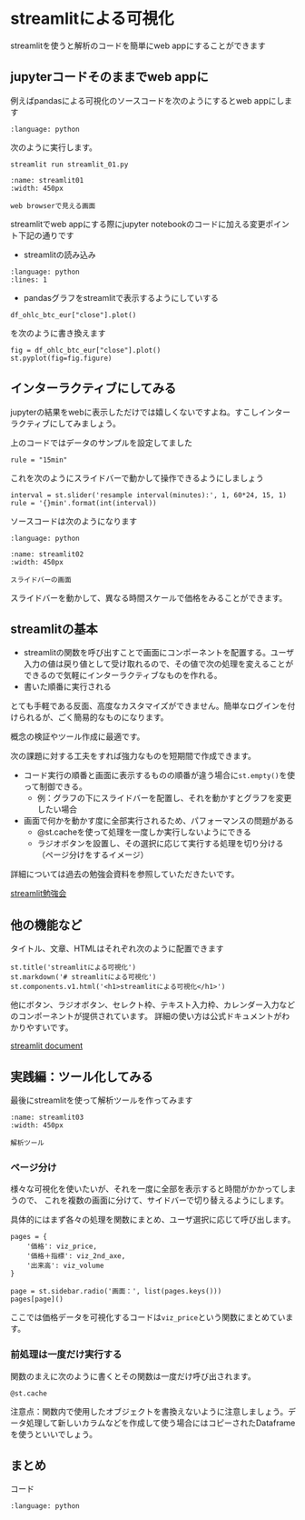 # streamlitによる可視化

streamlitを使うと解析のコードを簡単にweb appにすることができます

## jupyterコードそのままでweb appに

例えばpandasによる可視化のソースコードを次のようにするとweb appにします

```{literalinclude} ./code/streamlit_01.py
:language: python
```

次のように実行します。

```
streamlit run streamlit_01.py
```

```{figure} ./resources/streamlit_01.png
:name: streamlit01
:width: 450px

web browserで見える画面
```

streamlitでweb appにする際にjupyter notebookのコードに加える変更ポイント下記の通りです

- streamlitの読み込み

```{literalinclude} ./code/streamlit_01.py
:language: python
:lines: 1
```

- pandasグラフをstreamlitで表示するようにしていする

```
df_ohlc_btc_eur["close"].plot()
```

を次のように書き換えます

```
fig = df_ohlc_btc_eur["close"].plot()
st.pyplot(fig=fig.figure)
```

## インターラクティブにしてみる

jupyterの結果をwebに表示しただけでは嬉しくないですよね。すこしインターラクティブにしてみましょう。

上のコードではデータのサンプルを設定してました

```
rule = "15min"
```

これを次のようにスライドバーで動かして操作できるようにしましょう

```
interval = st.slider('resample interval(minutes):', 1, 60*24, 15, 1)
rule = '{}min'.format(int(interval))
```

ソースコードは次のようになります

```{literalinclude} ./code/streamlit_02.py
:language: python
```

```{figure} ./resources/streamlit_02.png
:name: streamlit02
:width: 450px

スライドバーの画面
```

スライドバーを動かして、異なる時間スケールで価格をみることができます。

## streamlitの基本

- streamlitの関数を呼び出すことで画面にコンポーネントを配置する。ユーザ入力の値は戻り値として受け取れるので、その値で次の処理を変えることができるので気軽にインターラクティブなものを作れる。
- 書いた順番に実行される

とても手軽である反面、高度なカスタマイズができません。簡単なログインを付けられるが、ごく簡易的なものになります。

概念の検証やツール作成に最適です。

次の課題に対する工夫をすれば強力なものを短期間で作成できます。

- コード実行の順番と画面に表示するものの順番が違う場合に`st.empty()`を使って制御できる。
    - 例：グラフの下にスライドバーを配置し、それを動かすとグラフを変更したい場合
- 画面で何かを動かす度に全部実行されるため、パフォーマンスの問題がある
    - @st.cacheを使って処理を一度しか実行しないようにできる
    - ラジオボタンを設置し、その選択に応じて実行する処理を切り分ける（ページ分けをするイメージ）

詳細については過去の勉強会資料を参照していただきたいです。

[streamlit勉強会](https://fin-py.connpass.com/event/201708/)

## 他の機能など

タイトル、文章、HTMLはそれぞれ次のように配置できます

```
st.title('streamlitによる可視化')
st.markdown('# streamlitによる可視化')
st.components.v1.html('<h1>streamlitによる可視化</h1>')
```

他にボタン、ラジオボタン、セレクト枠、テキスト入力枠、カレンダー入力などのコンポーネントが提供されています。
詳細の使い方は公式ドキュメントがわかりやすいです。

[streamlit document](https://docs.streamlit.io/library/get-started)

## 実践編：ツール化してみる

最後にstreamlitを使って解析ツールを作ってみます

```{figure} ./resources/streamlit_03.png
:name: streamlit03
:width: 450px

解析ツール
```

### ページ分け

様々な可視化を使いたいが、それを一度に全部を表示すると時間がかかってしまうので、
これを複数の画面に分けて、サイドバーで切り替えるようにします。

具体的にはまず各々の処理を関数にまとめ、ユーザ選択に応じて呼び出します。

```
pages = {
    '価格': viz_price,
    '価格＋指標': viz_2nd_axe,
    '出来高': viz_volume
}

page = st.sidebar.radio('画面：', list(pages.keys()))
pages[page]()
```

ここでは価格データを可視化するコードは`viz_price`という関数にまとめています。

### 前処理は一度だけ実行する

関数のまえに次のように書くとその関数は一度だけ呼び出されます。

```
@st.cache
```

注意点：関数内で使用したオブジェクトを書換えないように注意しましょう。データ処理して新しいカラムなどを作成して使う場合にはコピーされたDataframeを使うといいでしょう。

## まとめ

コード
```{literalinclude} ./code/streamlit_03.py
:language: python
```
